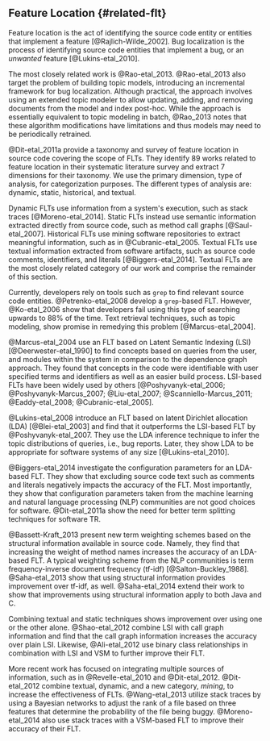 ## Feature Location {#related-flt}

Feature location is the act of identifying the source code entity or entities
that implement a feature [@Rajlich-Wilde_2002].  Bug localization is the
process of identifying source code entities that implement a bug, or an
*unwanted* feature [@Lukins-etal_2010].

The most closely related work is @Rao-etal_2013.  @Rao-etal_2013 also target
the problem of building topic models, introducing an incremental framework for
bug localization.  Although practical, the approach involves using an extended
topic modeler to allow updating, adding, and removing documents from the model
and index post-hoc.  While the approach is essentially equivalent to topic
modeling in batch, @Rao_2013 notes that these algorithm modifications have
limitations and thus models may need to be periodically retrained.

@Dit-etal_2011a provide a taxonomy and survey of feature location in source
code covering the scope of FLTs.  They identify 89 works related to feature
location in their systematic literature survey and extract 7 dimensions for
their taxonomy.  We use the primary dimension, type of analysis, for
categorization purposes.  The different types of analysis are: dynamic, static,
historical, and textual.

Dynamic FLTs use information from a system's execution, such as stack traces
[@Moreno-etal_2014].  Static FLTs instead use semantic information extracted
directly from source code, such as method call graphs [@Saul-etal_2007].
Historical FLTs use mining software repositories to extract meaningful
information, such as in @Cubranic-etal_2005.  Textual FLTs use textual
information extracted from software artifacts, such as source code comments,
identifiers, and literals [@Biggers-etal_2014].  Textual FLTs are the most
closely related category of our work and comprise the remainder of this
section.

Currently, developers rely on tools such as `grep` to find relevant source code
entities.  @Petrenko-etal_2008 develop a `grep`-based FLT.  However,
@Ko-etal_2006 show that developers fail using this type of searching upwards to
88% of the time.  Text retrieval techniques, such as topic modeling, show
promise in remedying this problem [@Marcus-etal_2004].

@Marcus-etal_2004 use an FLT based on Latent Semantic Indexing (LSI)
[@Deerwester-etal_1990] to find concepts based on queries from the user, and
modules within the system in comparison to the dependence graph approach.  They
found that concepts in the code were identifiable with user specified terms and
identifiers as well as an easier build process.  LSI-based FLTs have been
widely used by others [@Poshyvanyk-etal_2006; @Poshyvanyk-Marcus_2007;
@Liu-etal_2007; @Scanniello-Marcus_2011; @Eaddy-etal_2008;
@Cubranic-etal_2005].

@Lukins-etal_2008 introduce an FLT based on latent Dirichlet allocation (LDA)
[@Blei-etal_2003] and find that it outperforms the LSI-based FLT by
@Poshyvanyk-etal_2007.  They use the LDA inference technique to infer the topic
distributions of queries, i.e., bug reports.  Later, they show LDA to be
appropriate for software systems of any size [@Lukins-etal_2010].

@Biggers-etal_2014 investigate the configuration parameters for an LDA-based
FLT.  They show that excluding source code text such as comments and literals
negatively impacts the accuracy of the FLT.  Most importantly, they show that
configuration parameters taken from the machine learning and natural language
processing (NLP) communities are not good choices for software.
@Dit-etal_2011a show the need for better term splitting techniques for software
TR.

@Bassett-Kraft_2013 present new term weighting schemes based on the structural
information available in source code.  Namely, they find that increasing the
weight of method names increases the accuracy of an LDA-based FLT.  A typical
weighting scheme from the NLP communities is term frequency-inverse document
frequency (tf-idf) [@Salton-Buckley_1988].  @Saha-etal_2013 show that using
structural information provides improvement over tf-idf, as well.
@Saha-etal_2014 extend their work to show that improvements using structural
information apply to both Java and C.

Combining textual and static techniques shows improvement over using one or the
other alone.  @Shao-etal_2012 combine LSI with call graph information and find
that the call graph information increases the accuracy over plain LSI.
Likewise, @Ali-etal_2012 use binary class relationships in combination with LSI
and VSM to further improve their FLT.

More recent work has focused on integrating multiple sources of information,
such as in @Revelle-etal_2010 and @Dit-etal_2012.  @Dit-etal_2012 combine
textual, dynamic, and a new category, *mining*, to increase the effectiveness
of FLTs.  @Wang-etal_2013 utilize stack traces by using a Bayesian networks to
adjust the rank of a file based on three features that determine the
probability of the file being buggy.  @Moreno-etal_2014 also use stack traces
with a VSM-based FLT to improve their accuracy of their FLT.

